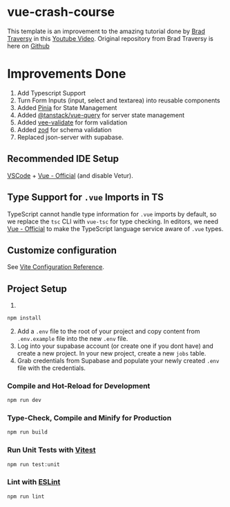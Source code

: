 # vue-crash-course

This template is an improvement to the amazing tutorial done by [Brad Traversy](https://x.com/traversymedia) in this [Youtube Video](https://www.youtube.com/watch?v=VeNfHj6MhgA). Original repository from Brad Traversy is here on [Github](https://github.com/bradtraversy/vue-crash-2024)

# Improvements Done

1. Add Typescript Support
2. Turn Form Inputs (input, select and textarea) into reusable components
3. Added [Pinia](https://pinia.vuejs.org) for State Management
4. Added [@tanstack/vue-query](https://tanstack.com/query/latest/docs/framework/vue/overview) for server state management
5. Added [vee-validate](https://vee-validate.logaretm.com/v4/) for form validation
6. Added [zod](https://zod.dev/) for schema validation
7. Replaced json-server with supabase.

## Recommended IDE Setup

[VSCode](https://code.visualstudio.com/) + [Vue - Official](https://marketplace.visualstudio.com/items?itemName=Vue.volar) (and disable Vetur).

## Type Support for `.vue` Imports in TS

TypeScript cannot handle type information for `.vue` imports by default, so we replace the `tsc` CLI with `vue-tsc` for type checking. In editors, we need [Vue - Official](https://marketplace.visualstudio.com/items?itemName=Vue.volar) to make the TypeScript language service aware of `.vue` types.

## Customize configuration

See [Vite Configuration Reference](https://vitejs.dev/config/).

## Project Setup

1.

```sh
npm install
```

2. Add a `.env` file to the root of your project and copy content from `.env.example` file into the new `.env` file.
3. Log into your supabase account (or create one if you dont have) and create a new project. In your new project, create a new `jobs` table.
4. Grab credentials from Supabase and populate your newly created `.env` file with the credentials.

### Compile and Hot-Reload for Development

```sh
npm run dev
```

### Type-Check, Compile and Minify for Production

```sh
npm run build
```

### Run Unit Tests with [Vitest](https://vitest.dev/)

```sh
npm run test:unit
```

### Lint with [ESLint](https://eslint.org/)

```sh
npm run lint
```
